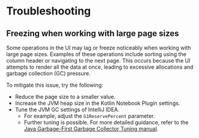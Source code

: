 # Troubleshooting

## Freezing when working with large page sizes

Some operations in the UI may lag or freeze noticeably when working with large page sizes. Examples of these operations include sorting using the column header or navigating to the next page. This occurs because the UI attempts to render all the data at once, leading to excessive allocations and garbage collection (GC) pressure.

To mitigate this issue, try the following:
- Reduce the page size to a smaller value.
- Increase the JVM heap size in the Kotlin Notebook Plugin settings.
- Tune the JVM GC settings of IntelliJ IDEA.
    - For example, adjust the `G1ReservePercent` parameter.
    - Further tuning is possible. For more detailed guidance, refer to the [Java Garbage-First Garbage Collector Tuning manual](https://docs.oracle.com/en/java/javase/17/gctuning/garbage-first-garbage-collector-tuning.html#GUID-90E30ACA-8040-432E-B3A0-1E0440AB556A).
